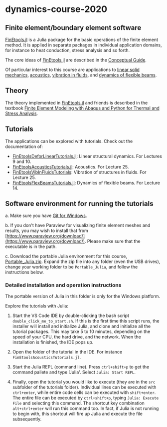# dynamics-course-2020

## Finite element/boundary element software

[FinEtools.jl](https://github.com/PetrKryslUCSD/FinEtools.jl) is a Julia package for the basic operations of the finite element method. It is applied in separate packages in individual application domains, for instance to heat conduction, stress analysis and so forth.

The core ideas of [FinEtools.jl](https://github.com/PetrKryslUCSD/FinEtools.jl) are described in the [Conceptual Guide](https://petrkryslucsd.github.io/FinEtools.jl/latest/guide/guide.html#Guide).

Of particular interest to this course are applications to  [linear solid mechanics](https://github.com/PetrKryslUCSD/FinEtoolsDeforLinearTutorials.jl), [acoustics](https://github.com/PetrKryslUCSD/FinEtoolsAcoustics.jl), [vibration in fluids](https://github.com/PetrKryslUCSD/FinEtoolsVibInFluids.jl), and [dynamics of flexible beams](https://github.com/PetrKryslUCSD/FinEtoolsFlexBeams.jl).

## Theory

The theory implemented in [FinEtools.jl](https://github.com/PetrKryslUCSD/FinEtools.jl) and friends is described in the textbook [Finite Element Modeling with Abaqus and Python for Thermal and Stress Analysis](http://hogwarts.ucsd.edu/~pkrysl/femwabaquspython-book/).


## Tutorials

The applications can be explored with tutorials. Check out the documentation of:

- [FinEtoolsDeforLinearTutorials.jl](https://github.com/PetrKryslUCSD/FinEtoolsDeforLinearTutorials.jl): Linear structural dynamics. For Lectures 9 and 10.
- [FinEtoolsAcousticsTutorials.jl](https://github.com/PetrKryslUCSD/FinEtoolsAcousticsTutorials.jl): Acoustics. For Lecture 25.
- [FinEtoolsVibInFluidsTutorials](https://github.com/PetrKryslUCSD/FinEtoolsVibInFluidsTutorials.jl): Vibration of structures in fluids. For Lecture 25.
- [FinEtoolsFlexBeamsTutorials.jl](https://github.com/PetrKryslUCSD/FinEtoolsFlexBeamsTutorials.jl): Dynamics of flexible beams. For Lecture 14.

## Software environment for running the tutorials

a. Make sure you have [Git for Windows](https://gitforwindows.org/). 

b. If you don't have Paraview for visualizing finite element meshes and results, you may wish to install that from [https://www.paraview.org/download/](https://www.paraview.org/download/). Please make sure that the executable is in the path.

c. Download the portable Julia environment for this course, 
[Portable_Julia.zip](http://hogwarts.ucsd.edu/~pkrysl/shared/Portable_Julia.zip). Expand the zip file into any folder (even the USB drives), change your working folder to be `Portable_Julia`, and follow the instructions below.

### Detailed installation and operation instructions

The portable version of Julia in this folder is only for the Windows platform.

Explore the tutorials with Julia:

1. Start the VS Code IDE by double-clicking the bash script
`double_click_me_to_start.sh`. If this is  the first time this script runs, the
installer will install and initialize Julia, and clone and initialize all the
tutorial packages. This may take 5 to 10 minutes, depending on the speed of
your CPU, the hard drive, and the network. When the installation is finished,
the IDE pops up.

2. Open the folder of the tutorial in the IDE. For instance
`FinEtoolsAcousticsTutorials.jl`. 

3. Start the Julia REPL (command line). Press `ctrl+shift+p` to get the command pallete and type 'Julia'. Select `Julia: Start REPL`. 

4. Finally, open the tutorial you would like to execute (they are in the `src`
subfolder of the tutorials folder). Individual lines can be executed with
`ctrl+enter`, while entire code cells can be executed with `shift+enter`. The
entire file can be executed by  `ctrl+shift+p`, typing `Julia: Execute File`
and selecting this command. The shortcut key combination `alt+ctrl+enter` will
run this command too. In fact, if Julia is not running to begin with, this
shortcut will fire up Julia and execute the file subsequently.

